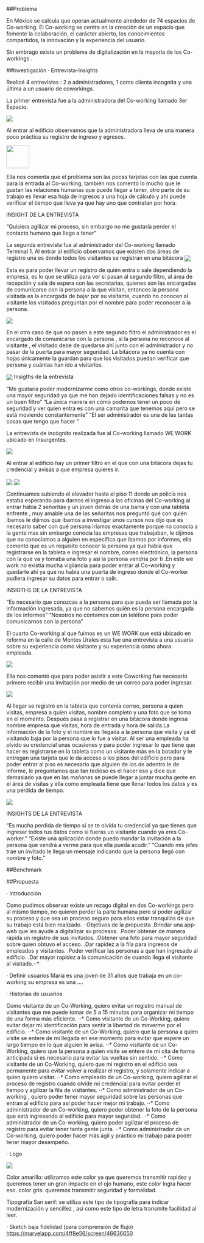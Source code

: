 ##Problema

En México se calcula que operan actualmente alrededor de 74 espacios de Co-working. El Co-working se centra en la creación de un espacio que fomente la colaboración, el carácter abierto, los conocimientos compartidos, la innovación y la experiencia del usuario.

Sin embrago existe un problema  de digitalización en la mayoría de los Co-workings .

##Investigación
·	Entrevista-Insights

Realicé 4 entrevistas : 2 a administradores, 1 como clienta incognita y una última a un usuario de coworkings.

La primer entrevista fue a la administradora del Co-working llamado 3er Espacio.

<img align="center" src="src/assets/images/entrada3espacio.png" />

Al entrar al edificio observamos que la administradora lleva de una manera poco práctica su registro de ingreso y egresos.

<img align="center" src="src/assets/images/bitacora3.jpeg" style="width: 60px"/>

Ella nos comenta que el problema son las pocas tarjetas con las que cuenta para la entrada al Co-working, también nos comentó lo mucho que le gustan las relaciones humanas que puede llegar a tener, otro parte de su trabajo es llevar esa hoja de ingresos a una hoja de cálculo  y ahí puede verificar el tiempo que lleva ya que hay uno que contratan por hora.

INSIGHT DE LA ENTREVISTA

“Quisiera agilizar mi proceso, sin embargo no me gustaría perder el contacto humano que llego a tener”

La segunda entrevista fue al administrador del Co-working  llamado Terminal 1. Al entrar al edificio observamos que existen dos áreas de registro una es donde todos los visitantes se registran en una bitácora
<img align="center" src="src/assets/images/terminal1.jpg" />

Esta es para poder llevar un registro de quién entra o sale dependiendo la empresa, es lo que se utiliza para ver si pasan al segundo filtro, al área de recepción y sala de espera con las secretarias, quienes son las encargadas de comunicarse con la persona a la que visitan, entonces la persona visitada es la encargada de bajar por su visitante, cuando no conocen al visitante los visitados preguntan por el nombre para poder reconocer a la persona.

<img align="center" src="src/assets/images/bitacoraterminal.jpeg" />

 En el otro caso de que no pasen a este segundo filtro el administrador es el encargado de comunicarse con la persona , si la persona no reconoce al visitante , el visitado debe de quedarse ahí junto con el administrador y no pasar de la puerta para mayor seguridad. La bitácora ya no cuenta con hojas únicamente la guardan  para que los visitados puedan verificar que persona y cuántas han ido a visitarlos.

<img align="center" src="src/assets/images/terminal2.jpg" />
Insigths de la entrevista

“Me gustaría poder modernizarme como otros co-workings, donde existe una mayor seguridad ya que me han dejado identificaciones falsas y no es un buen filtro”
“La única manera en cómo podemos tener un poco de seguridad y ver quien entra es con una camarita que tenemos aquí pero se está moviendo constantemente”
“El ser administrador es una de las tantas cosas que tengo que hacer “

 La entrevista de incógnito realizada fue al Co-working llamado WE WORK ubicado en Insurgentes.

<img align="center" src="src/assets/images/entrada wework.jpeg " />

 Al entrar al edificio hay un primer filtro en el que con una bitácora dejas tu credencial y avisas a que empresa quieres ir.

<img align="center" src="src/assets/images/llenado de bitacora.jpeg " />

<img align="center" src="src/assets/images/weworkbitacora.jpeg" />

 Continuamos subiendo el elevador hasta el piso 11 donde  un policía nos estaba esperando para darnos el ingreso a las oficinas del Co-working al entrar había 2 señoritas y un joven detrás de una barra y con una tableta enfrente , muy amable una de las señoritas nos preguntó qué con quién íbamos le dijimos que íbamos a investigar unos cursos nos dijo que es necesario saber con qué persona iríamos exactamente porque no conocía a la gente mas sin embargo conocía las empresas que trabajaban, le dijimos que no conocíamos a alguien en especifico que íbamos por informes, ella comentó que es un requisito conocer la persona ya que había que registrarse en la tableta e ingresar el nombre, correo electrónico, la persona con la que va y tomaba una foto y así la persona vendría por ti .En este we work no existía mucha vigilancia para poder entrar al Co-working y quedarte ahí ya que no había una puerta de ingreso donde el Co-worker pudiera ingresar su datos para entrar o salir.



INSIGTHS DE LA ENTREVISTA

“Es necesario que conozcas a la persona para que pueda ser llamada por la información ingresada, ya que no sabemos quién es la persona encargada de los informes”
“Nosotros no contamos con un teléfono para poder comunicarnos con la persona”

El cuarto Co-working al que fuimos es un WE WORK que está ubicado en reforma en la calle de Montes Urales esta fue una entrevista a una usuaria sobre su experiencia como visitante y su experiencia como ahora empleada.

<img align="center" src="src/assets/images/weworkentrada9.jpeg" />

Ella nos comentó que para poder asistir a este Coworking fue necesario primero recibir una invitación por medio de un correo para poder ingresar.

<img align="center" src="src/assets/images/ap.jpeg" />

Al llegar se registró en la tableta que contenía correo, persona a quien visitas, empresa a quien visitas, nombre completo y una foto que se toma en el momento. Después pasa a registrar en una bitácora donde ingresa nombre empresa que visitas, hora de entrada y hora de salida.La información de la foto y el nombre es llegada a la persona que visita y ya él visitando baja por la persona que lo fue a visitar. Al ser una empleada ha olvido su credencial unas ocasiones y para poder ingresar lo que tiene que hacer es registrarse en la tableta como un visitante más en la botador y le entregan una tarjeta que le da acceso a los pisos del edificio pero para poder entrar al piso es necesario que alguien de los de adentro le de informe, le preguntamos que tan tedioso es el hacer eso y dice que demasiado ya que en las mañanas se puede llegar a juntar mucha gente en el área de visitas y ella como empleada tiene que llenar todos los datos y es una pérdida de tiempo.

<img align="center" src="src/assets/images/weworkusuaria.jpeg" />

INSIGHTS DE LA ENTREVISTA

“Es mucha perdida de tiempo si se te olvida tu credencial ya que tienes que ingresar todos tus datos como si fueras un visitante cuando ya eres Co-worker.”
“Existe una aplicación donde puedo mandar la invitación a la persona que vendrá a verme para que ella pueda acudir.”
“Cuando mis jefes trae un invitado le llega un mensaje indicando que la persona llegó con nombre y foto.”

##Benchmark


##Propuesta

·	Introducción

Como pudimos observar existe un rezago digital en dos Co-workings  pero al mismo tiempo, no quieren perder la parte humana pero si poder agilizar su proceso y que sea un proceso seguro para ellos estar tranquilos de que su trabajo está bien realizado.
·	Objetivos de la propuesta
 .Brindar una app-web que les ayude a digitalizar su procesos.
 .Poder obtener de manera rápida un registro de sus invitados.
 .Obtener una foto para mayor seguridad sobre quien obtuvo el acceso.
 .Dar rapidez a la fila para ingresos de empleados y visitantes.
 .Poder verificar las personas a que han ingresado al edificio.
 .Dar mayor rapidez a la comunicación de cuando llega el visitante al visitado.⋅⋅*

·	Definir usuarios
Maria es una joven de 31 años que trabaja en un co-working su empresa es una ....

·	Historias de usuarios

 Como visitante de un Co-Working, quiero evitar un registro manual de visitantes que me puede tomar de 5 a 15 minutos para organizar mi tiempo de una forma más eficiente.
⋅⋅* Como visitante de un Co-Working, quiero evitar dejar mi identificación para sentir la libertad de moverme por el edificio.
⋅⋅* Como visitante de un Co-Working, quiero que la persona a quien visite se entere de mi llegada en ese momento para  evitar que espere un largo tiempo en lo que alguien le avisa.
⋅⋅* Como visitante de un Co-Working, quiero que la persona a quien visite se entere de mi cita de forma anticipada si es necesario para evitar las vueltas sin sentido.
⋅⋅* Como visitante de un Co-Working, quiero que mi registro en el edificio sea permanente para evitar volver a realizar el registro, y solamente indicar a quien quiero visitar.
⋅⋅* Como empleado de un Co-working, quiero agilizar el proceso de registro cuando olvide mi credencial para evitar perder el tiempo y agilizar la fila de visitantes.
⋅⋅* Como administrador de un Co-working , quiero poder tener mayor seguridad sobre las personas que entran al edificio para así poder hacer mejor mi trabajo.
⋅⋅* Como administrador de un Co-working, quiero poder obtener la foto de la persona que está ingresando al edificio para mayor seguridad.
⋅⋅* Como administrador de un Co-working, quiero poder agilizar el proceso de registro para evitar tener tanta gente junta.
⋅⋅* Como administrador de un Co-working, quiero poder hacer más ágil y práctico mi trabajo para poder tener mayor desempeño.

·	Logo

<img align="center" src="src/assets/images/WhatsApp Image 2018-08-09 at 7.52.52 PM.jpeg" />

Color amarillo: utilizamos este color ya que queremos transmitir rapidez  y queremos tener un gran impacto en el ojo humano, este color logra hacer eso.
color gris:  queremos transmitir seguridad y formalidad.

Tipografía San serif: se utiliza este tipo de tipografía para indicar modernización y sencillez , así como este tipo de letra transmite facilidad al leer.

·	Sketch baja fidelidad (para comprensión de flujo)
https://marvelapp.com/4ff8e56/screen/46636650
